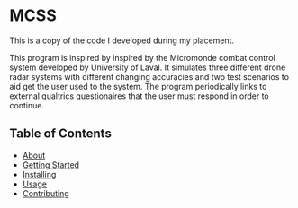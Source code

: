 # MCSS
This is a copy of the code I developed during my placement.

This program is inspired by inspired by the Micromonde combat control system developed by University of Laval.
It simulates three different drone radar systems with different changing accuracies and two test scenarios to aid get the user used to the system.
The program periodically links to external qualtrics questionaires that the user must respond in order to continue.

## Table of Contents

- [About](#about)
- [Getting Started](#getting_started)
- [Installing](#installing)
- [Usage](#usage)
- [Contributing](#contributing)
